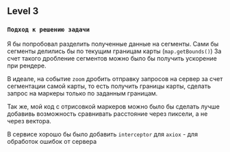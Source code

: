 ## Level 3
### `Подход к решению задачи`
Я бы попробовал разделить полученные данные на сегменты. 
Сами бы сегменты делились бы по текущим границам карты (`map.getBounds()`)
За счет такого дробление сегментов можно было бы получить ускорение при рендере.

В идеале, на событие `zoom` дробить отправку запросов на сервер за счет сегментации самой карты,
то есть получить границы карты, сделать запрос на маркеры только по заданным границам.

Так же, мой код с отрисовкой маркеров можно было бы сделать лучше
добавивь возможность сравнивать расстояние через пиксели, а не через вектора.

В сервисе хорошо бы было добавить `interceptor` для `axiox` - для обработок ошибок от сервера
